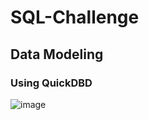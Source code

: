 # SQL-Challenge
## Data Modeling
### Using QuickDBD
![image](https://user-images.githubusercontent.com/120426753/222610720-80c9e747-4525-4f98-bf66-38d94b572039.png)
